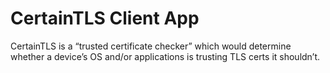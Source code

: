 # CertainTLS Client App
CertainTLS is a “trusted certificate checker” which would determine whether a device’s OS and/or applications is trusting TLS certs it shouldn’t.
